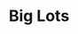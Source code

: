---
title: "Big Lots"
url: /springfield/big-lots-north-kansas-expressway/
shop: department store
---